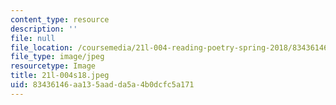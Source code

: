 ```yaml
---
content_type: resource
description: ''
file: null
file_location: /coursemedia/21l-004-reading-poetry-spring-2018/83436146aa135aadda5a4b0dcfc5a171_21l-004s18.jpeg
file_type: image/jpeg
resourcetype: Image
title: 21l-004s18.jpeg
uid: 83436146-aa13-5aad-da5a-4b0dcfc5a171
---
```

